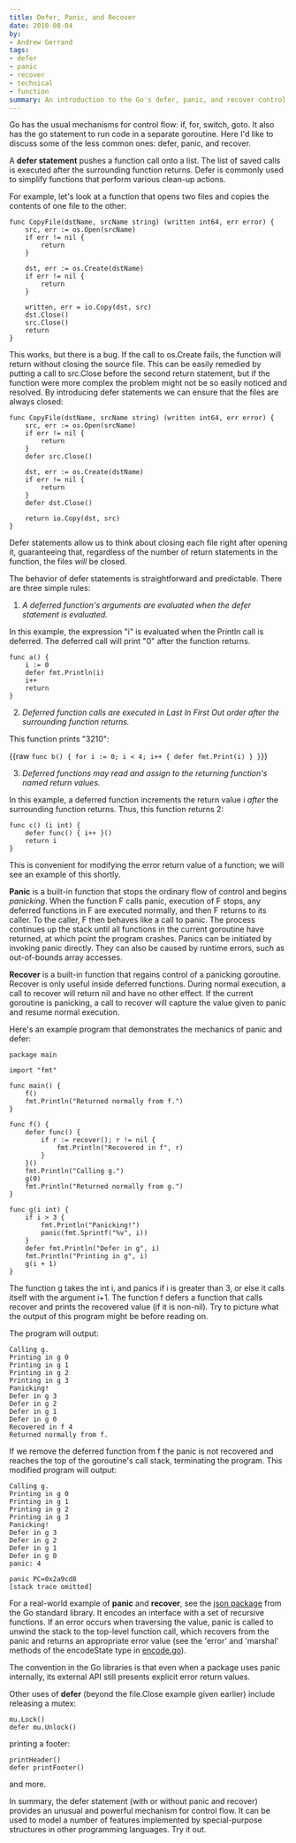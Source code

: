 ```yaml
---
title: Defer, Panic, and Recover
date: 2010-08-04
by:
- Andrew Gerrand
tags:
- defer
- panic
- recover
- technical
- function
summary: An introduction to the Go's defer, panic, and recover control flow mechanisms.
---
```



Go has the usual mechanisms for control flow:
if, for, switch, goto.
It also has the go statement to run code in a separate goroutine.
Here I'd like to discuss some of the less common ones:
defer, panic, and recover.

A **defer statement** pushes a function call onto a list.
The list of saved calls is executed after the surrounding function returns.
Defer is commonly used to simplify functions that perform various clean-up actions.

For example, let's look at a function that opens two files and copies the contents of one file to the other:

	func CopyFile(dstName, srcName string) (written int64, err error) {
	    src, err := os.Open(srcName)
	    if err != nil {
	        return
	    }

	    dst, err := os.Create(dstName)
	    if err != nil {
	        return
	    }

	    written, err = io.Copy(dst, src)
	    dst.Close()
	    src.Close()
	    return
	}

This works, but there is a bug. If the call to os.Create fails,
the function will return without closing the source file.
This can be easily remedied by putting a call to src.Close before the second return statement,
but if the function were more complex the problem might not be so easily
noticed and resolved.
By introducing defer statements we can ensure that the files are always closed:

	func CopyFile(dstName, srcName string) (written int64, err error) {
	    src, err := os.Open(srcName)
	    if err != nil {
	        return
	    }
	    defer src.Close()

	    dst, err := os.Create(dstName)
	    if err != nil {
	        return
	    }
	    defer dst.Close()

	    return io.Copy(dst, src)
	}

Defer statements allow us to think about closing each file right after opening it,
guaranteeing that, regardless of the number of return statements in the function,
the files _will_ be closed.

The behavior of defer statements is straightforward and predictable. There are three simple rules:

1. _A deferred function's arguments are evaluated when the defer statement is evaluated._

In this example, the expression "i" is evaluated when the Println call is deferred.
The deferred call will print "0" after the function returns.

	func a() {
	    i := 0
	    defer fmt.Println(i)
	    i++
	    return
	}

2. _Deferred function calls are executed in Last In First Out order after the surrounding function returns._

This function prints "3210":

{{raw `
	func b() {
	    for i := 0; i < 4; i++ {
	        defer fmt.Print(i)
	    }
	}
`}}

3. _Deferred functions may read and assign to the returning function's named return values._

In this example, a deferred function increments the return value i _after_
the surrounding function returns.
Thus, this function returns 2:

	func c() (i int) {
	    defer func() { i++ }()
	    return i
	}

This is convenient for modifying the error return value of a function; we will see an example of this shortly.

**Panic** is a built-in function that stops the ordinary flow of control and begins _panicking_.
When the function F calls panic, execution of F stops,
any deferred functions in F are executed normally,
and then F returns to its caller.
To the caller, F then behaves like a call to panic.
The process continues up the stack until all functions in the current goroutine have returned,
at which point the program crashes.
Panics can be initiated by invoking panic directly.
They can also be caused by runtime errors,
such as out-of-bounds array accesses.

**Recover** is a built-in function that regains control of a panicking goroutine.
Recover is only useful inside deferred functions.
During normal execution, a call to recover will return nil and have no other effect.
If the current goroutine is panicking, a call to recover will capture the
value given to panic and resume normal execution.

Here's an example program that demonstrates the mechanics of panic and defer:

	package main

	import "fmt"

	func main() {
	    f()
	    fmt.Println("Returned normally from f.")
	}

	func f() {
	    defer func() {
	        if r := recover(); r != nil {
	            fmt.Println("Recovered in f", r)
	        }
	    }()
	    fmt.Println("Calling g.")
	    g(0)
	    fmt.Println("Returned normally from g.")
	}

	func g(i int) {
	    if i > 3 {
	        fmt.Println("Panicking!")
	        panic(fmt.Sprintf("%v", i))
	    }
	    defer fmt.Println("Defer in g", i)
	    fmt.Println("Printing in g", i)
	    g(i + 1)
	}

The function g takes the int i, and panics if i is greater than 3,
or else it calls itself with the argument i+1.
The function f defers a function that calls recover and prints the recovered
value (if it is non-nil).
Try to picture what the output of this program might be before reading on.

The program will output:

	Calling g.
	Printing in g 0
	Printing in g 1
	Printing in g 2
	Printing in g 3
	Panicking!
	Defer in g 3
	Defer in g 2
	Defer in g 1
	Defer in g 0
	Recovered in f 4
	Returned normally from f.

If we remove the deferred function from f the panic is not recovered and
reaches the top of the goroutine's call stack,
terminating the program.
This modified program will output:

	Calling g.
	Printing in g 0
	Printing in g 1
	Printing in g 2
	Printing in g 3
	Panicking!
	Defer in g 3
	Defer in g 2
	Defer in g 1
	Defer in g 0
	panic: 4

	panic PC=0x2a9cd8
	[stack trace omitted]

For a real-world example of **panic** and **recover**,
see the [json package](/pkg/encoding/json/) from the
Go standard library.
It encodes an interface with a set of recursive functions.
If an error occurs when traversing the value,
panic is called to unwind the stack to the top-level function call,
which recovers from the panic and returns an appropriate error value (see
the 'error' and 'marshal' methods of the encodeState type in [encode.go](/src/pkg/encoding/json/encode.go)).

The convention in the Go libraries is that even when a package uses panic internally,
its external API still presents explicit error return values.

Other uses of **defer** (beyond the file.Close example given earlier) include releasing a mutex:

	mu.Lock()
	defer mu.Unlock()

printing a footer:

	printHeader()
	defer printFooter()

and more.

In summary, the defer statement (with or without panic and recover) provides
an unusual and powerful mechanism for control flow.
It can be used to model a number of features implemented by special-purpose
structures in other programming languages. Try it out.
